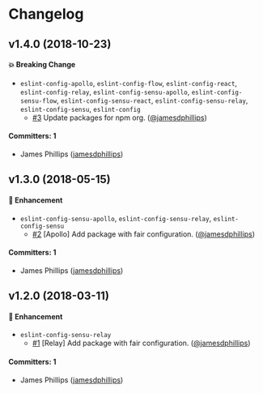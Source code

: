 # Changelog

## v1.4.0 (2018-10-23)

#### :boom: Breaking Change
* `eslint-config-apollo`, `eslint-config-flow`, `eslint-config-react`, `eslint-config-relay`, `eslint-config-sensu-apollo`, `eslint-config-sensu-flow`, `eslint-config-sensu-react`, `eslint-config-sensu-relay`, `eslint-config-sensu`, `eslint-config`
  * [#3](https://github.com/sensu/eslint-config/pull/3) Update packages for npm org. ([@jamesdphillips](https://github.com/jamesdphillips))

#### Committers: 1
- James Phillips ([jamesdphillips](https://github.com/jamesdphillips))

## v1.3.0 (2018-05-15)

#### :nail_care: Enhancement
* `eslint-config-sensu-apollo`, `eslint-config-sensu-relay`, `eslint-config-sensu`
  * [#2](https://github.com/sensu/eslint-config-sensu/pull/2) [Apollo] Add package with fair configuration. ([@jamesdphillips](https://github.com/jamesdphillips))

#### Committers: 1
- James Phillips ([jamesdphillips](https://github.com/jamesdphillips))

## v1.2.0 (2018-03-11)

#### :nail_care: Enhancement

* `eslint-config-sensu-relay`
  * [#1](https://github.com/sensu/eslint-config-sensu/pull/1) [Relay] Add
    package with fair configuration.
    ([@jamesdphillips](https://github.com/jamesdphillips))

#### Committers: 1
- James Phillips ([jamesdphillips](https://github.com/jamesdphillips))
